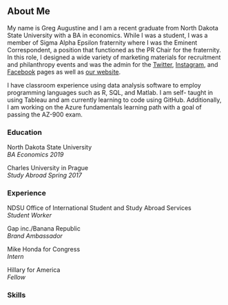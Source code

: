 ## About Me

My name is Greg Augustine and I am a recent graduate from North Dakota State University with a BA in economics.  While I was a student, I was a member of Sigma Alpha Epsilon fraternity where I was the Eminent Correspondent, a position that functioned as the PR Chair for the fraternity.  In this role, I designed a wide variety of marketing materials for recruitment and philanthropy events and was the admin for the [Twitter](https://twitter.com/saendsu), [Instagram](https://www.instagram.com/saendsu/), and [Facebook](https://www.facebook.com/SAEatNDSU/) pages as well as [our website](www.sae-ndsu.com).

I have classroom experience using data analysis software to employ programming languages such as R, SQL, and Matlab. I am self- taught in using Tableau and am currently learning to code using GitHub. Additionally, I am working on the Azure fundamentals learning path with a goal of passing the AZ-900 exam. 

### Education
North Dakota State University  
*BA Economics 2019*

Charles University in Prague  
*Study Abroad Spring 2017*

### Experience
NDSU Office of International Student and Study Abroad Services  
*Student Worker*  

Gap inc./Banana Republic  
*Brand Ambassador*  

Mike Honda for Congress  
*Intern*  

Hillary for America  
*Fellow*  

### Skills
